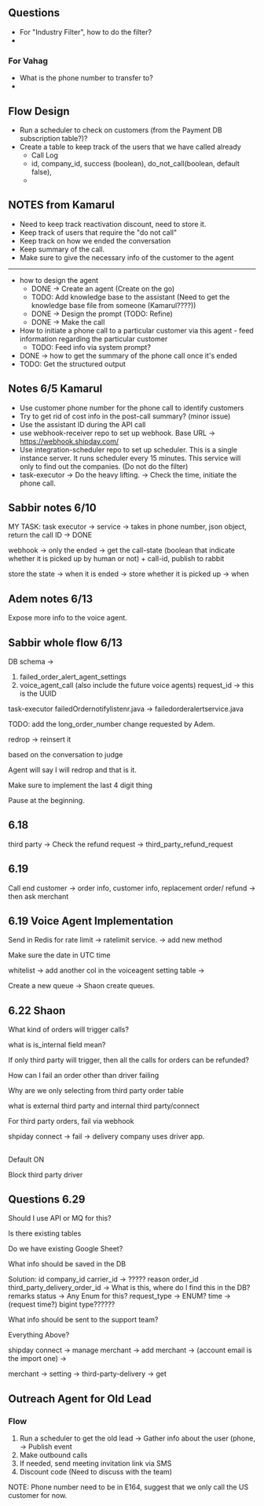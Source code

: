 ## Questions

-   For "Industry Filter", how to do the filter?
-

### For Vahag

-   What is the phone number to transfer to?
-

## Flow Design

-   Run a scheduler to check on customers (from the Payment DB subscription table?)?
-   Create a table to keep track of the users that we have called already
    -   Call Log
    -   id, company_id, success (boolean), do_not_call(boolean, default false),
    -

## NOTES from Kamarul

-   Need to keep track reactivation discount, need to store it.
-   Keep track of users that require the "do not call"
-   Keep track on how we ended the conversation
-   Keep summary of the call.
-   Make sure to give the necessary info of the customer to the agent

---

-   how to design the agent
    -   DONE -> Create an agent (Create on the go)
    -   TODO: Add knowledge base to the assistant (Need to get the knowledge base file from someone (Kamarul????))
    -   DONE -> Design the prompt (TODO: Refine)
    -   DONE -> Make the call
-   How to initiate a phone call to a particular customer via this agent - feed information regarding the particular customer
    -   TODO: Feed info via system prompt?
-   DONE -> how to get the summary of the phone call once it's ended
-   TODO: Get the structured output

## Notes 6/5 Kamarul

-   Use customer phone number for the phone call to identify customers
-   Try to get rid of cost info in the post-call summary? (minor issue)
-   Use the assistant ID during the API call
-   use webhook-receiver repo to set up webhook. Base URL -> https://webhook.shipday.com/
-   Use integration-scheduler repo to set up scheduler. This is a single instance server. It runs scheduler every 15 minutes. This service will only to find out the companies. (Do not do the filter)
-   task-executor -> Do the heavy lifting. -> Check the time, initiate the phone call.

## Sabbir notes 6/10

MY TASK:
task executor -> service -> takes in phone number, json object, return the call ID -> DONE

webhook -> only the ended -> get the call-state (boolean that indicate whether it is picked up by human or not) + call-id, publish to rabbit

store the state -> when it is ended -> store whether it is picked up -> when

## Adem notes 6/13

Expose more info to the voice agent.



## Sabbir whole flow 6/13

DB schema -> 
1. failed_order_alert_agent_settings
2. voice_agent_call (also include the future voice agents)
	request_id -> this is the UUID
	

task-executor
failedOrdernotifylistenr.java -> failedorderalertservice.java


TODO: add the long_order_number change requested by Adem. 


redrop -> reinsert it 

based on the conversation to judge 

Agent will say I will redrop and that is it. 

Make sure to implement the last 4 digit thing

Pause at the beginning. 


## 6.18
third party -> 
Check the refund request -> third_party_refund_request


## 6.19

Call end customer -> order info, customer info, replacement order/ refund -> then ask merchant 


## 6.19 Voice Agent Implementation

Send in Redis for rate limit -> ratelimit service. -> add new method 

Make sure the date in UTC time

whitelist -> add another col in the voiceagent setting table -> 

Create a new queue -> Shaon create queues. 



## 6.22 Shaon

What kind of orders will trigger calls?

what is is_internal field mean?

If only third party will trigger, then all the calls for orders can be refunded?

How can I fail an order other than driver failing


Why are we only selecting from third party order table

what is external third party and internal third party/connect

For third party orders, fail via webhook 

shpiday connect -> fail -> delivery company uses driver app. 


##
Default ON


Block third party driver



## Questions 6.29

Should I use API or MQ for this?

Is there existing tables

Do we have existing Google Sheet?

What info should be saved in the DB

Solution:
id
company_id
carrier_id -> ?????
reason
order_id
third_party_delivery_order_id -> What is this, where do I find this in the DB?
remarks
status -> Any Enum for this?
request_type -> ENUM?
time -> (request time?) bigint type??????

What info should be sent to the support team?

Everything Above?

shipday connect -> manage merchant -> add merchant -> (account email is the import one) -> 


merchant -> setting -> third-party-delivery -> get 


## Outreach Agent for Old Lead 

### Flow

1. Run a scheduler to get the old lead -> Gather info about the user (phone,  -> Publish event 
2. Make outbound calls
3. If needed, send meeting invitation link via SMS
4. Discount code (Need to discuss with the team)

NOTE: Phone number need to be in E164, suggest that we only call the US customer for now.



